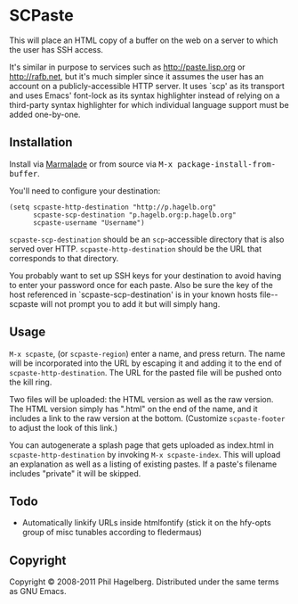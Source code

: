 # SCPaste

This will place an HTML copy of a buffer on the web on a server to
which the user has SSH access.

It's similar in purpose to services such as http://paste.lisp.org or
http://rafb.net, but it's much simpler since it assumes the user has
an account on a publicly-accessible HTTP server. It uses `scp' as
its transport and uses Emacs' font-lock as its syntax highlighter
instead of relying on a third-party syntax highlighter for which
individual language support must be added one-by-one.

## Installation

Install via [Marmalade](http://marmalade-repo.org) or from source via
<tt>M-x package-install-from-buffer</tt>.

You'll need to configure your destination:

    (setq scpaste-http-destination "http://p.hagelb.org"
          scpaste-scp-destination "p.hagelb.org:p.hagelb.org"
          scpaste-username "Username")

`scpaste-scp-destination` should be an `scp`-accessible directory that
is also served over HTTP. `scpaste-http-destination` should be the URL
that corresponds to that directory.

You probably want to set up SSH keys for your destination to avoid
having to enter your password once for each paste. Also be sure the
key of the host referenced in `scpaste-scp-destination' is in your
known hosts file--scpaste will not prompt you to add it but will
simply hang.

## Usage

`M-x scpaste`, (or `scpaste-region`) enter a name, and press
return. The name will be incorporated into the URL by escaping it and
adding it to the end of `scpaste-http-destination`. The URL for the
pasted file will be pushed onto the kill ring.

Two files will be uploaded: the HTML version as well as the raw
version. The HTML version simply has ".html" on the end of the name,
and it includes a link to the raw version at the bottom. (Customize
`scpaste-footer` to adjust the look of this link.)

You can autogenerate a splash page that gets uploaded as index.html
in `scpaste-http-destination` by invoking `M-x scpaste-index`. This
will upload an explanation as well as a listing of existing
pastes. If a paste's filename includes "private" it will be skipped.

## Todo

* Automatically linkify URLs inside htmlfontify (stick it on the
  hfy-opts group of misc tunables according to fledermaus)

## Copyright

Copyright © 2008-2011 Phil Hagelberg. Distributed under the same terms
as GNU Emacs.
